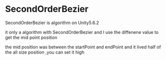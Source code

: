 # SecondOrderBezier
SecondOrderBezier is algorithm on Unity5.6.2

it only a algorithm with SecondOrderBezier and I use the diffenene value to get the mid point position

the mid position was between the startPoint and endPoint and it lived half of the all size position ,you can set it high
